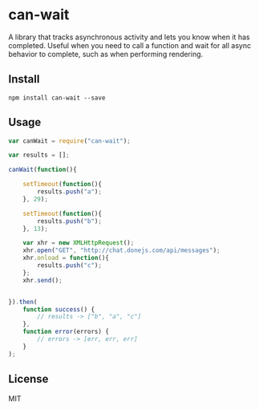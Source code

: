 # can-wait

A library that tracks asynchronous activity and lets you know when it has completed. Useful when you need to call a function and wait for all async behavior to complete, such as when performing rendering.

## Install

```
npm install can-wait --save
```

## Usage

```js
var canWait = require("can-wait");

var results = [];

canWait(function(){

	setTimeout(function(){
		results.push("a");
	}, 29);

	setTimeout(function(){
		results.push("b");
	}, 13);

	var xhr = new XMLHttpRequest();
	xhr.open("GET", "http://chat.donejs.com/api/messages");
	xhr.onload = function(){
		results.push("c");
	};
	xhr.send();


}).then(
	function success() {
		// results -> ["b", "a", "c"]
	},
	function error(errors) {
		// errors -> [err, err, err]
	}
);
```

## License

MIT
